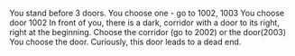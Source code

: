 You stand before 3 doors. You choose one - go to 1002, 1003
You choose door 1002
In front of you, there is a dark, corridor with a door to its right, right at the beginning. Choose the corridor (go to 2002) or the door(2003)
You choose the door.
Curiously, this door leads to a dead end.
